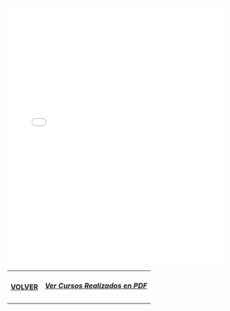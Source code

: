 <!doctype html>
<meta charset="utf-8">
<link rel="icon" type="image/png"  href="foto/cv.png">
<title>Fabricio Aguirre Curricullum VITAE</title>
<header></header>
<style type="text/css">
#background {
    background-image: url(foto/CVFAguirre.pdf);
}
</style>
<head>	
	
</head>
<body>
 <center>
   <div><embed src="foto/cvfaguirre.pdf" type="application/pdf" width="100%" height="600px" /></div>
 </center>  	
</body>
<footer>
	<table>
	<tr>
		<td>
	<div>
	<a class="link-1" href="http://mascotacool.github.io/principal" target="_blank" rel="nofollow">
	<h4>VOLVER</h4></a>
	</div>
		</td>
		<td>
	<div>
	<a class="link-1" href="http://mascotacool2020.github.io/inicio" target="_blank" rel="nofollow">
	<h5>Ver Cursos Realizados en PDF</h5></a>
	</div>
		</td>
	</tr>
	</table>
</footer>
</html>
